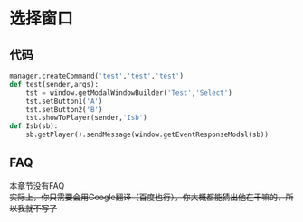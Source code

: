 # 选择窗口  
代码  
----  

~~~python  
manager.createCommand('test','test','test')  
def test(sender,args):  
    tst = window.getModalWindowBuilder('Test','Select')  
    tst.setButton1('A')  
    tst.setButton2('B')  
    tst.showToPlayer(sender,'Isb')  
def Isb(sb):  
    sb.getPlayer().sendMessage(window.getEventResponseModal(sb))  
~~~  
FAQ  
----  
本章节没有FAQ  
~~实际上，你只需要会用Google翻译（百度也行），你大概都能猜出他在干嘛的，所以我就不写了~~